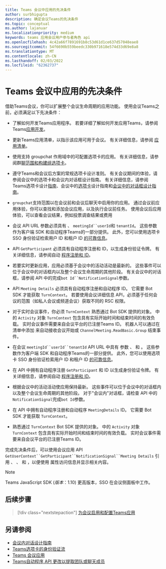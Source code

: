 ```yaml
---
title: Teams 会议中应用的先决条件
author: surbhigupta
description: 确定会议Teams的先决条件
ms.topic: conceptual
ms.author: lajanuar
ms.localizationpriority: medium
keywords: teams 应用会议用户参与者角色 api
ms.openlocfilehash: 4c42a66f7891691b8c53d61d1ce637d57048eae8
ms.sourcegitcommit: 54f6690b559beedc330b971618e574d33d69e8a8
ms.translationtype: MT
ms.contentlocale: zh-CN
ms.lasthandoff: 02/03/2022
ms.locfileid: "62362737"
---
```

# <a name="prerequisites-for-apps-in-teams-meetings"></a>Teams 会议中应用的先决条件

借助Teams会议，你可以扩展整个会议生命周期的应用功能。 使用会议Teams之前，必须满足以下先决条件：

* 了解如何开发Teams应用程序。 若要详细了解如何开发应用Teams，请参阅Teams[应用开发](../overview.md)。

* 更新Teams应用清单，以指示该应用可用于会议。 有关详细信息，请参阅 [应用清单](enable-and-configure-your-app-for-teams-meetings.md#update-your-app-manifest)。

* 使用支持 groupchat 作用域中的可配置选项卡的应用。 有关详细信息，请参阅群[聊范围和](../resources/schema/manifest-schema.md#configurabletabs)[构建组选项卡](../build-your-first-app/build-channel-tab.md)。

* 遵守Teams和会议后方案的常规选项卡设计准则。 有关会议期间的体验，请参阅会议中的选项卡和会议内对话框设计指南。 有关详细信息，请参阅Teams选项卡设计[指南](../tabs/design/tabs.md)、会议中的[选项卡](../apps-in-teams-meetings/design/designing-apps-in-meetings.md#use-an-in-meeting-tab)设计指南和[会议中的对话框设计指南](../apps-in-teams-meetings/design/designing-apps-in-meetings.md#use-an-in-meeting-dialog)。

* `groupchat`支持范围以在会议前和会议后聊天中启用你的应用。 通过会议前应用体验，你可以查找和添加会议应用，以及执行会议前任务。 使用会议后应用体验，可以查看会议结果，例如投票调查结果或费用
* 会议 API URL 参数必须具有 、 `meetingId``userId`和 `tenantId`。 这些参数作为客户端 SDK 和自动程序Teams的一部分提供。 此外，您可以使用选项卡 SSO 身份验证检索用户 ID 和租户 ID [的可靠信息](../tabs/how-to/authentication/auth-aad-sso.md)。

* API `GetParticipant` 必须具有自动程序注册和 ID，以生成身份验证令牌。 有关详细信息，请参阅自动 [程序注册和 ID](../build-your-first-app/build-bot.md)。

* 若要实时更新应用，应用必须基于会议中的活动活动是最新的。 这些事件可以位于会议中的对话框内以及整个会议生命周期的其他阶段。 有关会议中的对话框，请参阅 API 中的完成`bot Id``NotificationSignal`参数。

* API `Meeting Details` 必须具有自动程序注册和自动程序 ID。 它需要 Bot SDK 才能获取 `TurnContext`。 若要使用会议详细信息 API，必须基于任何会议的范围（如私人会议或频道会议）获取不同的 RSC 权限。

* 对于实时会议事件，你必须 `TurnContext` 熟悉通过 Bot SDK 提供的对象。 中的 `Activity` 对象 `TurnContext` 包含具有实际开始时间和结束时间的有效负载。 实时会议事件需要来自会议平台的已注册Teams ID。 机器人可以通过在清单中添加 来自动接收会议开始或 `ChannelMeeting.ReadBasic.Group` 结束事件。

* 在会议 `meetingId``userId``tenantId` API URL 中具有 参数 、 和 。 这些参数作为客户端 SDK 和自动程序Teams的一部分提供。 此外，您可以使用选项卡 SSO 身份验证检索用户 ID 和租户 ID [的可靠信息](../tabs/how-to/authentication/auth-aad-sso.md)。

* 在 API 中拥有自动程序注册 `GetParticipant` 和 ID 以生成身份验证令牌。 有关详细信息，请参阅自动 [程序注册和 ID](../build-your-first-app/build-bot.md)。

* 根据会议中的活动活动使应用保持最新。 这些事件可以位于会议中的对话框内以及整个会议生命周期的其他阶段。 对于"会议内"对话框，请检查 API 中的`NotificationSignal`完成`bot Id`参数。

* 在 API 中拥有自动程序注册和自动程序 `MeetingDetails` ID。 它需要 Bot SDK 才能获取 `TurnContext`。

* 熟悉通过 `TurnContext` Bot SDK 提供的对象。 中的 `Activity` 对象 `TurnContext` 包含具有实际开始时间和结束时间的有效负载。 实时会议事件需要来自会议平台的已注册Teams ID。

完成先决条件后，可以使用会议应用 API `GetUserContext``GetParticipant``NotificationSignal``Meeting Details` 引用 、 、 和 ，以便使用 属性访问信息并显示相关内容。

> [!NOTE]
> Teams JavaScript SDK (_版本_：1.10) 更高版本，SSO 在会议侧面板中工作。

## <a name="next-step"></a>后续步骤

> [!div class="nextstepaction"]
> [为会议启用和配置Teams应用](enable-and-configure-your-app-for-teams-meetings.md)

## <a name="see-also"></a>另请参阅

* [会议内对话设计指南](design/designing-apps-in-meetings.md#use-an-in-meeting-dialog)
* [Teams选项卡的身份验证流](../tabs/how-to/authentication/auth-flow-tab.md)
* [Teams 会议应用](teams-apps-in-meetings.md)
* [Teams自动程序 API 更改以提取团队或聊天成员](~/resources/team-chat-member-api-changes.md)
